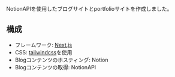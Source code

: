 NotionAPIを使用したブログサイトとportfolioサイトを作成しました。

## 構成
- フレームワーク: [Next.js](https://nextjs.org/)
- CSS: [tailwindcss](https://tailwindcss.com/)を使用
- Blogコンテンツのホスティング: Notion
- Blogコンテンツの取得: NotionAPI


